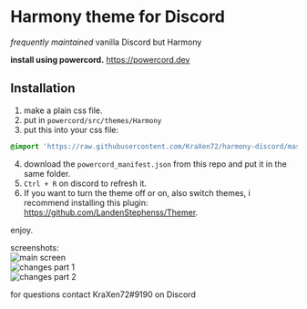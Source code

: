 # Harmony theme for Discord

*frequently maintained*
vanilla Discord but Harmony
  
**install using powercord.** https://powercord.dev
## Installation
1. make a plain css file.  
2. put in ``powercord/src/themes/Harmony``
3. put this into your css file:  
```css 
@import 'https://raw.githubusercontent.com/KraXen72/harmony-discord/master/main.css'; 
```   
4. download the ``powercord_manifest.json`` from this repo and put it in the same folder.  
5. ``Ctrl + R`` on discord to refresh it.
6. If you want to turn the theme off or on, also switch themes, i recommend installing this plugin: https://github.com/LandenStephenss/Themer.  
  
enjoy.  
  
screenshots:   
![main screen](https://cdn.discordapp.com/attachments/538734863977676803/702845041558814730/main_screen.png)  
![changes part 1](https://cdn.discordapp.com/attachments/538734863977676803/702845044129792090/changes.png)  
![changes part 2](https://cdn.discordapp.com/attachments/538734863977676803/702845046986375208/changes2.png)  
  
for questions contact KraXen72#9190 on Discord    
